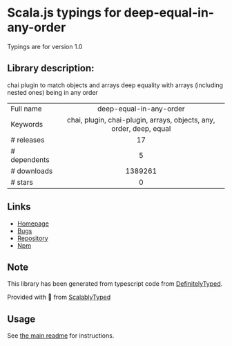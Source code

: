 
# Scala.js typings for deep-equal-in-any-order

Typings are for version 1.0

## Library description:
chai plugin to match objects and arrays deep equality with arrays (including nested ones) being in any order

|                    |                 |
| ------------------ | :-------------: |
| Full name          | deep-equal-in-any-order |
| Keywords           | chai, plugin, chai-plugin, arrays, objects, any, order, deep, equal |
| # releases         | 17 |
| # dependents       | 5 |
| # downloads        | 1389261 |
| # stars            | 0 |

## Links
- [Homepage](https://github.com/oprogramador/deep-equal-in-any-order#readme)
- [Bugs](https://github.com/oprogramador/deep-equal-in-any-order/issues)
- [Repository](https://github.com/oprogramador/deep-equal-in-any-order)
- [Npm](https://www.npmjs.com/package/deep-equal-in-any-order)
    


## Note
This library has been generated from typescript code from [DefinitelyTyped](https://definitelytyped.org).

Provided with :purple_heart: from [ScalablyTyped](https://github.com/oyvindberg/ScalablyTyped)

## Usage
See [the main readme](../../readme.md) for instructions.


